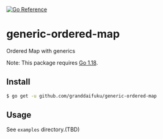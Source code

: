 [![Go Reference](https://pkg.go.dev/badge/github.com/granddaifuku/generic-ordered-map.svg)](https://pkg.go.dev/github.com/granddaifuku/generic-ordered-map)
# generic-ordered-map
Ordered Map with generics

Note: This package requires [Go 1.18](https://go.dev/blog/go1.18).

## Install 
```sh
$ go get -u github.com/granddaifuku/generic-ordered-map
```

## Usage
See `examples` directory.(TBD)
